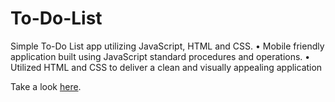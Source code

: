 # To-Do-List

Simple To-Do List app utilizing JavaScript, HTML and CSS. 
• Mobile friendly application built using JavaScript standard procedures and operations.
• Utilized HTML and CSS to deliver a clean and visually appealing application

Take a look [here](https://rdixoncodes.github.io/To-Do-List/).
